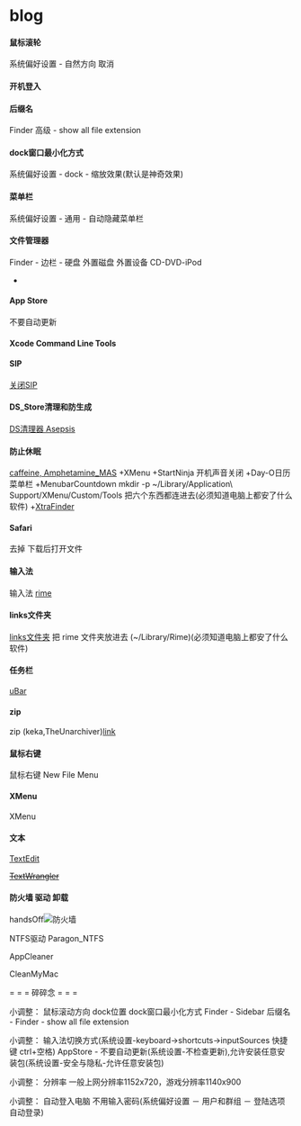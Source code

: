 
# blog

#### 鼠标滚轮
系统偏好设置 - 自然方向 取消

#### 开机登入

#### 后缀名
Finder 高级 - show all file extension

#### dock窗口最小化方式
系统偏好设置 - dock - 缩放效果(默认是神奇效果)

#### 菜单栏
系统偏好设置 - 通用 - 自动隐藏菜单栏

#### 文件管理器
Finder - 边栏 - 硬盘 外置磁盘 外置设备 CD-DVD-iPod

-

#### App Store
不要自动更新

#### Xcode Command Line Tools

#### SIP
[关闭SIP](https://github.com/7900ms/nottheater_deserted/blob/master/supplementary/360安全卫士-系统修复-SIP.txt)

#### DS_Store清理和防生成
[DS清理器 Asepsis](https://github.com/7900ms/00nottheater_deserted/blob/master/chufajiao/去掉-去掉DS_Store.txt)

#### 防止休眠
[caffeine, Amphetamine_MAS](https://github.com/7900ms/00nottheater_deserted/tree/master/Usage_Manual/Amphetamine)
+XMenu
+StartNinja 开机声音关闭
+Day-O日历菜单栏
+MenubarCountdown
mkdir -p ~/Library/Application\ Support/XMenu/Custom/Tools 把六个东西都连进去(必须知道电脑上都安了什么软件)
+[XtraFinder](https://github.com/7900ms/00nottheater_deserted/tree/master/Usage_Manual/XtraFinder)

#### Safari
去掉 下载后打开文件

#### 输入法
输入法 [rime](https://github.com/7900ms/00nottheater_deserted/tree/master/Installation_Manual/Rime)

#### links文件夹
[links文件夹](https://github.com/7900ms/00nottheater_deserted/blob/master/links.txt)
把 rime 文件夹放进去 (~/Library/Rime)(必须知道电脑上都安了什么软件)

#### 任务栏
[uBar](https://github.com/7900ms/00nottheater_deserted/tree/master/Installation_Manual/uBar)

#### zip
zip (keka,TheUnarchiver)[link](https://github.com/7900ms/00nottheater_deserted/tree/master/Usage_Manual/Keka)

#### 鼠标右键
鼠标右键 New File Menu

#### XMenu
XMenu

#### 文本
[TextEdit](https://github.com/7900ms/00nottheater_deserted/tree/master/Usage_Manual/TextEdit)

~~[TextWrangler](https://github.com/7900ms/00nottheater_deserted/tree/master/Usage_Manual/TextWrangler)~~

#### 防火墙 驱动 卸载
handsOff![防火墙](https://github.com/7900ms/00nottheater_deserted/tree/master/Installation_Manual/HandsOff)

NTFS驱动 Paragon_NTFS

AppCleaner

CleanMyMac

= = = 碎碎念 = = =

小调整：
鼠标滚动方向
dock位置
dock窗口最小化方式
Finder - Sidebar
后缀名 - Finder - show all file extension

小调整：
输入法切换方式(系统设置-keyboard->shortcuts->inputSources 快捷键 ctrl+空格)
AppStore - 不要自动更新(系统设置-不检查更新),允许安装任意安装包(系统设置-安全与隐私-允许任意安装包)

小调整：
分辨率 一般上网分辨率1152x720，游戏分辨率1140x900

小调整：
自动登入电脑 不用输入密码(系统偏好设置 － 用户和群组 － 登陆选项 自动登录)

#
